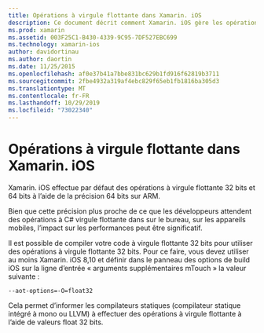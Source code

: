 ```yaml
---
title: Opérations à virgule flottante dans Xamarin. iOS
description: Ce document décrit comment Xamarin. iOS gère les opérations à virgule flottante de précision 32 bits et 64 bits et décrit les impacts associés aux performances.
ms.prod: xamarin
ms.assetid: 003F25C1-B430-4339-9C95-7DF527EBC699
ms.technology: xamarin-ios
author: davidortinau
ms.author: daortin
ms.date: 11/25/2015
ms.openlocfilehash: af0e37b41a7bbe831bc629b1fd916f62819b3711
ms.sourcegitcommit: 2fbe4932a319af4ebc829f65eb1fb1816ba305d3
ms.translationtype: MT
ms.contentlocale: fr-FR
ms.lasthandoff: 10/29/2019
ms.locfileid: "73022340"
---
```

# <a name="floating-point-operations-in-xamarinios"></a>Opérations à virgule flottante dans Xamarin. iOS

Xamarin. iOS effectue par défaut des opérations à virgule flottante 32 bits et 64 bits à l’aide de la précision 64 bits sur ARM.  

Bien que cette précision plus proche de ce que les développeurs attendent des opérations à C# virgule flottante dans sur le bureau, sur les appareils mobiles, l’impact sur les performances peut être significatif.

Il est possible de compiler votre code à virgule flottante 32 bits pour utiliser des opérations à virgule flottante 32 bits.  Pour ce faire, vous devez utiliser au moins Xamarin. iOS 8,10 et définir dans le panneau des options de build iOS sur la ligne d’entrée « arguments supplémentaires mTouch » la valeur suivante :

```
--aot-options=-O=float32
```

Cela permet d’informer les compilateurs statiques (compilateur statique intégré à mono ou LLVM) à effectuer des opérations à virgule flottante à l’aide de valeurs float 32 bits.
